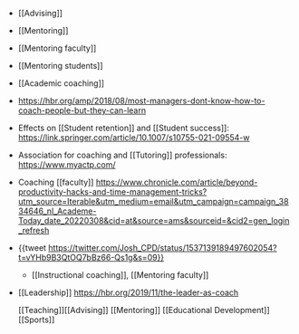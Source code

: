 - [[Advising]]
- [[Mentoring]]
- [[Mentoring faculty]]
- [[Mentoring students]]
- [[Academic coaching]]
- https://hbr.org/amp/2018/08/most-managers-dont-know-how-to-coach-people-but-they-can-learn
- Effects on [[Student retention]] and
  [[Student success]]:
  https://link.springer.com/article/10.1007/s10755-021-09554-w
- Association for coaching and [[Tutoring]]
  professionals: https://www.myactp.com/
- Coaching [[faculty]]
  https://www.chronicle.com/article/beyond-productivity-hacks-and-time-management-tricks?utm_source=Iterable&utm_medium=email&utm_campaign=campaign_3834646_nl_Academe-Today_date_20220308&cid=at&source=ams&sourceid=&cid2=gen_login_refresh
- {{tweet https://twitter.com/Josh_CPD/status/1537139189497602054?t=vYHb9B3QtOQ7bBz66-Qs1g&s=09}}
	- [[Instructional coaching]],
	  [[Mentoring faculty]]
- [[Leadership]]
  https://hbr.org/2019/11/the-leader-as-coach
  
  [[Teaching]][[Advising]]
  [[Mentoring]] [[Educational Development]]
  [[Sports]]